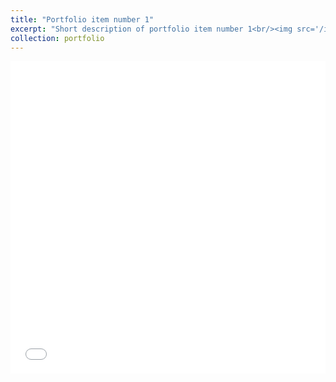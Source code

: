 ```yaml
---
title: "Portfolio item number 1"
excerpt: "Short description of portfolio item number 1<br/><img src='/images/500x300.png'>"
collection: portfolio
---
```


<iframe src="/files/" width="100%" height="500" frameborder="no" border="0" marginwidth="0" marginheight="0"></iframe>
